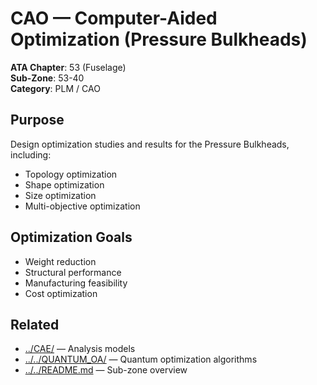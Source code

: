 # CAO — Computer-Aided Optimization (Pressure Bulkheads)

**ATA Chapter**: 53 (Fuselage)  
**Sub-Zone**: 53-40  
**Category**: PLM / CAO

## Purpose

Design optimization studies and results for the Pressure Bulkheads, including:
- Topology optimization
- Shape optimization
- Size optimization
- Multi-objective optimization

## Optimization Goals

- Weight reduction
- Structural performance
- Manufacturing feasibility
- Cost optimization

## Related

- [../CAE/](../CAE/) — Analysis models
- [../../QUANTUM_OA/](../../QUANTUM_OA/) — Quantum optimization algorithms
- [../../README.md](../../README.md) — Sub-zone overview
